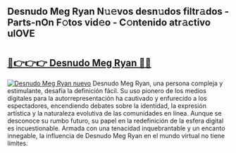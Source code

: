 ## Desnudo Meg Ryan N𝚞𝚎vos desn𝚞dos filtr𝚊dos - Parts-nOn F𝚘tos vid𝚎o - C𝚘ntenido atr𝚊ctivo ulOVE

# <h2><a href="http://mb8zjeb.tromn.icu/?c=Desnudo+Meg+Ryan">🔗👉👉👉 Desnudo Meg Ryan 🔗🔗</a></h2>

[![Desnudo Meg Ryan nuevo](https://i.imgur.com/pEAQMta.gif)](http://mb8zjeb.tromn.icu/?c=Desnudo+Meg+Ryan)
Desnudo Meg Ryan, una persona compleja y estimulante, desafía la definición fácil. Su uso pionero de los medios digitales para la autorrepresentación ha cautivado y enfurecido a los espectadores, encendiendo debates sobre la identidad, la expresión artística y la naturaleza evolutiva de las comunidades en línea. Aunque se desconoce su rumbo futuro, su papel en la redefinición de la esfera digital es incuestionable. Armada con una tenacidad inquebrantable y un encanto innegable, la influencia de Desnudo Meg Ryan en el mundo virtual no tiene límites.
